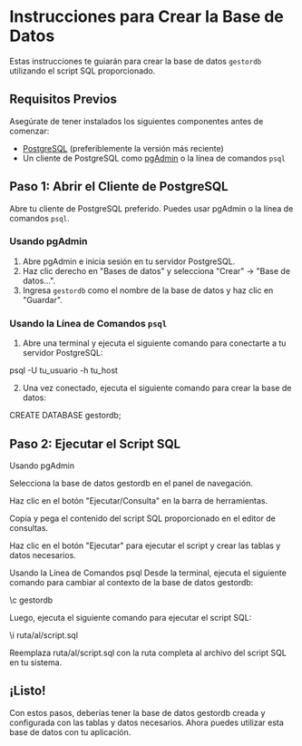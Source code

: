 # Instrucciones para Crear la Base de Datos

Estas instrucciones te guiarán para crear la base de datos `gestordb` utilizando el script SQL proporcionado.

## Requisitos Previos

Asegúrate de tener instalados los siguientes componentes antes de comenzar:
- [PostgreSQL](https://www.postgresql.org/download/) (preferiblemente la versión más reciente)
- Un cliente de PostgreSQL como [pgAdmin](https://www.pgadmin.org/download/) o la línea de comandos `psql`

## Paso 1: Abrir el Cliente de PostgreSQL

Abre tu cliente de PostgreSQL preferido. Puedes usar pgAdmin o la línea de comandos `psql`.

### Usando pgAdmin

1. Abre pgAdmin e inicia sesión en tu servidor PostgreSQL.
2. Haz clic derecho en "Bases de datos" y selecciona "Crear" -> "Base de datos...".
3. Ingresa `gestordb` como el nombre de la base de datos y haz clic en "Guardar".

### Usando la Línea de Comandos `psql`

1. Abre una terminal y ejecuta el siguiente comando para conectarte a tu servidor PostgreSQL:


psql -U tu_usuario -h tu_host

2. Una vez conectado, ejecuta el siguiente comando para crear la base de datos:


CREATE DATABASE gestordb;


## Paso 2: Ejecutar el Script SQL

Usando pgAdmin

Selecciona la base de datos gestordb en el panel de navegación.

Haz clic en el botón "Ejecutar/Consulta" en la barra de herramientas.

Copia y pega el contenido del script SQL proporcionado en el editor de consultas.

Haz clic en el botón "Ejecutar" para ejecutar el script y crear las tablas y datos necesarios.

Usando la Línea de Comandos psql Desde la terminal, ejecuta el siguiente comando para cambiar al contexto de la base de datos gestordb:


\c gestordb

Luego, ejecuta el siguiente comando para ejecutar el script SQL:


\i ruta/al/script.sql

Reemplaza ruta/al/script.sql con la ruta completa al archivo del script SQL en tu sistema.

## ¡Listo!
Con estos pasos, deberías tener la base de datos gestordb creada y configurada con las tablas y datos necesarios. Ahora puedes utilizar esta base de datos con tu aplicación.
